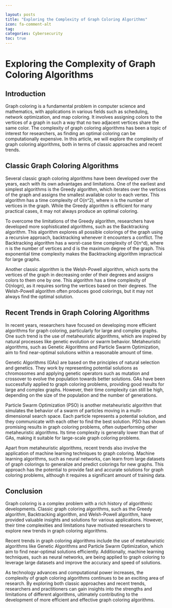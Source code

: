```yaml
---

layout: posts
title: "Exploring the Complexity of Graph Coloring Algorithms"
icon: fa-comment-alt
tag:      
categories: Cybersecurity
toc: true
---
```




# Exploring the Complexity of Graph Coloring Algorithms

## Introduction
Graph coloring is a fundamental problem in computer science and mathematics, with applications in various fields such as scheduling, network optimization, and map coloring. It involves assigning colors to the vertices of a graph in such a way that no two adjacent vertices share the same color. The complexity of graph coloring algorithms has been a topic of interest for researchers, as finding an optimal coloring can be computationally expensive. In this article, we will explore the complexity of graph coloring algorithms, both in terms of classic approaches and recent trends.

## Classic Graph Coloring Algorithms
Several classic graph coloring algorithms have been developed over the years, each with its own advantages and limitations. One of the earliest and simplest algorithms is the Greedy algorithm, which iterates over the vertices of the graph and assigns the smallest available color to each vertex. This algorithm has a time complexity of O(n^2), where n is the number of vertices in the graph. While the Greedy algorithm is efficient for many practical cases, it may not always produce an optimal coloring.

To overcome the limitations of the Greedy algorithm, researchers have developed more sophisticated algorithms, such as the Backtracking algorithm. This algorithm explores all possible colorings of the graph using a recursive approach, backtracking whenever it encounters a conflict. The Backtracking algorithm has a worst-case time complexity of O(n^d), where n is the number of vertices and d is the maximum degree of the graph. This exponential time complexity makes the Backtracking algorithm impractical for large graphs.

Another classic algorithm is the Welsh-Powell algorithm, which sorts the vertices of the graph in decreasing order of their degrees and assigns colors to them one by one. This algorithm has a time complexity of O(nlogn), as it requires sorting the vertices based on their degrees. The Welsh-Powell algorithm often produces good colorings, but it may not always find the optimal solution.

## Recent Trends in Graph Coloring Algorithms
In recent years, researchers have focused on developing more efficient algorithms for graph coloring, particularly for large and complex graphs. One such trend is the use of metaheuristic algorithms, which are inspired by natural processes like genetic evolution or swarm behavior. Metaheuristic algorithms, such as Genetic Algorithms and Particle Swarm Optimization, aim to find near-optimal solutions within a reasonable amount of time.

Genetic Algorithms (GAs) are based on the principles of natural selection and genetics. They work by representing potential solutions as chromosomes and applying genetic operators such as mutation and crossover to evolve the population towards better solutions. GAs have been successfully applied to graph coloring problems, providing good results for large and complex graphs. However, their time complexity can still be high, depending on the size of the population and the number of generations.

Particle Swarm Optimization (PSO) is another metaheuristic algorithm that simulates the behavior of a swarm of particles moving in a multi-dimensional search space. Each particle represents a potential solution, and they communicate with each other to find the best solution. PSO has shown promising results in graph coloring problems, often outperforming other metaheuristic algorithms. Its time complexity is generally lower than that of GAs, making it suitable for large-scale graph coloring problems.

Apart from metaheuristic algorithms, recent trends also involve the application of machine learning techniques to graph coloring. Machine learning algorithms, such as neural networks, can learn from large datasets of graph colorings to generalize and predict colorings for new graphs. This approach has the potential to provide fast and accurate solutions for graph coloring problems, although it requires a significant amount of training data.

## Conclusion
Graph coloring is a complex problem with a rich history of algorithmic developments. Classic graph coloring algorithms, such as the Greedy algorithm, Backtracking algorithm, and Welsh-Powell algorithm, have provided valuable insights and solutions for various applications. However, their time complexities and limitations have motivated researchers to explore new trends in graph coloring algorithms.

Recent trends in graph coloring algorithms include the use of metaheuristic algorithms like Genetic Algorithms and Particle Swarm Optimization, which aim to find near-optimal solutions efficiently. Additionally, machine learning techniques, such as neural networks, are being applied to graph coloring to leverage large datasets and improve the accuracy and speed of solutions.

As technology advances and computational power increases, the complexity of graph coloring algorithms continues to be an exciting area of research. By exploring both classic approaches and recent trends, researchers and practitioners can gain insights into the strengths and limitations of different algorithms, ultimately contributing to the development of more efficient and effective graph coloring algorithms.